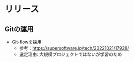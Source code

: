 # リリース

## Gitの運用

- Git-flowを採用
  - 参考：https://supersoftware.jp/tech/20221021/17928/
  - 選定理由: 大規模プロジェクトではないが学習のため

